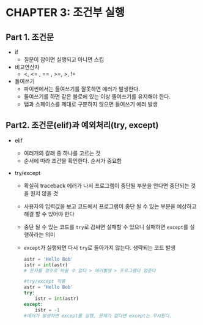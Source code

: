# CHAPTER 3: 조건부 실행

## Part 1. 조건문

+ if
  + 질문이 참이면 실행되고 아니면 스킵
+ 비교연산자
  + <, <= , == , >=, >, !=
+ 들여쓰기
  + 파이썬에서는 들여쓰기를 잘못하면 에러가 발생한다.
  + 들여쓰기를 하면 같은 블로에 있는 이상 뜰여쓰기를 유지해야 한다.
  + 탭과 스페이스를 제대로 구분하지 않으면 들여쓰기 에러 발생

## Part2. 조건문(elif)과 예외처리(try, except)

+ elif

  + 여러개의 갈래 중 하나를 고르는 것
  + 순서에 따라 조건을 확인한다. 순서가 중요함

+ try/except

  + 확실히 traceback 에러가 나서 프로그램이 중단될 부분을 안다면 중단되는 것을 원치 않을 것 

  + 사용자의 입력값을 보고 코드에서 프로그램이 중단 될 수 있는 부분을 예상하고 해결 할 수 있어야 한다

  + 중단 될 수 있는 코드를 `try`로 감싸면 실패할 수 있으니 실패하면 `except`를  실행하라는 의미

  + `except`가 실행되면 다시 `try`로 돌아가지 않는다. 생략되는 코드 발생

    ```python
    astr = 'Hello Bob'
    istr = int(astr) 
    # 문자를 정수로 바꿀 수 없다 > 에러발생 > 프로그램이 멈춘다
    
    #try/except 적용
    astr = 'Hello Bob'
    try:
        istr = int(astr)
    except:
        istr = -1
    #에러가 발생하면 except를 실행, 문제가 없다면 except는 무시된다. 
    ```

    
